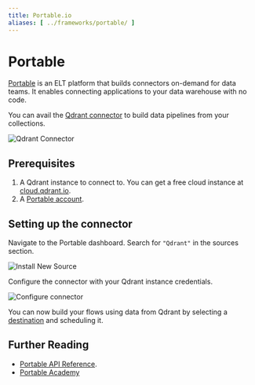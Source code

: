 ```yaml
---
title: Portable.io
aliases: [ ../frameworks/portable/ ]
---
```


# Portable

[Portable](https://portable.io/) is an ELT platform that builds connectors on-demand for data teams. It enables connecting applications to your data warehouse with no code.

You can avail the [Qdrant connector](https://portable.io/connectors/qdrant) to build data pipelines from your collections.

![Qdrant Connector](/documentation/frameworks/portable/home.png)

## Prerequisites

1. A Qdrant instance to connect to. You can get a free cloud instance at [cloud.qdrant.io](https://cloud.qdrant.io/).
2. A [Portable account](https://app.portable.io/).

## Setting up the connector

Navigate to the Portable dashboard. Search for `"Qdrant"` in the sources section.

![Install New Source](/documentation/frameworks/portable/install.png)

Configure the connector with your Qdrant instance credentials.

![Configure connector](/documentation/frameworks/portable/configure.png)

You can now build your flows using data from Qdrant by selecting a [destination](https://app.portable.io/destinations) and scheduling it.

## Further Reading

- [Portable API Reference](https://developer.portable.io/api-reference/introduction).
- [Portable Academy](https://portable.io/learn)
